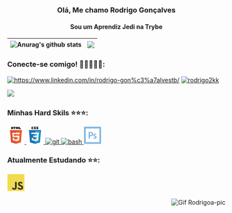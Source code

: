 <svg width="1400" height="425" xmlns="http://www.w3.org/2000/svg">
 
<h3 align="center">Olá, Me chamo Rodrigo Gonçalves</h3>

<h4 align="center"> Sou um Aprendiz Jedi na Trybe</h4>
 
 | <img align="center" src="https://github-readme-stats.vercel.app/api?username=Rodrigo2k48&show_icons=true&include_all_commits=true&theme=tokyonight&border=true" alt="Anurag's github stats" /></a> |<img align="center" src="https://github-readme-stats.vercel.app/api/top-langs/?username=rodrigo2k48&layout=compact&theme=tokyonight&border=true" /></a> 
| ------------- | ------------- |

<h3 align="left">Conecte-se comigo! 🕵🏾‍♂️🖖🏾:</h3>
<p align="left">
<a height="180em" href="https://linkedin.com/in/https://www.linkedin.com/in/rodrigo-gon%c3%a7alvestb/" target="blank"><img align="center" src="https://raw.githubusercontent.com/rahuldkjain/github-profile-readme-generator/master/src/images/icons/Social/linked-in-alt.svg" alt="https://www.linkedin.com/in/rodrigo-gon%c3%a7alvestb/" height="30" width="40" /></a>
<a height="180em" href="https://instagram.com/rodrigo2kk" target="blank"><img align="center" src="https://raw.githubusercontent.com/rahuldkjain/github-profile-readme-generator/master/src/images/icons/Social/instagram.svg" alt="rodrigo2kk" height="30" width="40" /></a>
</p> 
<a aling="left" href = "mailto:Rodrigoga701@gmail.com"><img src="https://img.shields.io/badge/-Gmail-%23333?style=for-the-badge&logo=gmail&logoColor=white" target="_blank"></a>
  
<h3 align="left">Minhas Hard Skils ⭐️⭐️⭐️:</h3>

<p align="left"> <a 
  href="https://www.w3.org/html/" target="_blank" rel="noreferrer"> <img src="https://raw.githubusercontent.com/devicons/devicon/master/icons/html5/html5-original-wordmark.svg" alt="html5" width="40" height="40" 
  href="https://www.w3schools.com/css/" target="_blank" rel="noreferrer"> <img src="https://raw.githubusercontent.com/devicons/devicon/master/icons/css3/css3-original-wordmark.svg" alt="css3" width="40" height="40"
/> </a> <a href="https://git-scm.com/" rel="noreferrer"> <img src="https://www.vectorlogo.zone/logos/git-scm/git-scm-icon.svg" alt="git" width="40" height="40"/>
  </a>  <a href="https://www.gnu.org/software/bash/" target="_blank" rel="noreferrer"> <img src="https://www.vectorlogo.zone/logos/gnu_bash/gnu_bash-icon.svg" alt="bash" width="40" height="40"/>
  </a> <a href="https://www.photoshop.com/en" target="_blank" rel="noreferrer"> <img src="https://raw.githubusercontent.com/devicons/devicon/master/icons/photoshop/photoshop-line.svg" alt="photoshop" width="40" height="40"/> </a> </p>
  
 <h3 align="left">Atualmente Estudando ⭐️⭐️:</h3>
  
  <a href="https://developer.mozilla.org/en-US/docs/Web/JavaScript" target="_blank" rel="noreferrer"> <img src="https://raw.githubusercontent.com/devicons/devicon/master/icons/javascript/javascript-original.svg" alt="javascript" width="40" height="40"/> 
 </a>
 
  <img align="right" alt="Gif Rodrigoa-pic" height="170" style="border-radius:px;" src="https://media.discordapp.net/attachments/973043838602080269/973044055393054760/Webp.net-gifmaker.gif?width=492&height=492">
 
